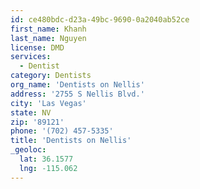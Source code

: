 ```yaml
---
id: ce480bdc-d23a-49bc-9690-0a2040ab52ce
first_name: Khanh
last_name: Nguyen
license: DMD
services:
  - Dentist
category: Dentists
org_name: 'Dentists on Nellis'
address: '2755 S Nellis Blvd.'
city: 'Las Vegas'
state: NV
zip: '89121'
phone: '(702) 457-5335'
title: 'Dentists on Nellis'
_geoloc:
  lat: 36.1577
  lng: -115.062
---
```

